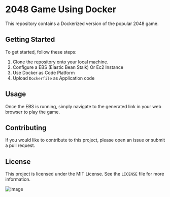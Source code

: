 # 2048 Game Using Docker

This repository contains a Dockerized version of the popular 2048 game.

## Getting Started

To get started, follow these steps:

1. Clone the repository onto your local machine.
2. Configure a EBS (Elastic Bean Stalk) Or Ec2 Instance
3. Use Docker as Code Platform
4. Upload `Dockerfile` as Application code

## Usage

Once the EBS is running, simply navigate to the generated link in your web browser to play the game.

## Contributing

If you would like to contribute to this project, please open an issue or submit a pull request.

## License

This project is licensed under the MIT License. See the `LICENSE` file for more information.

![image](https://github.com/Ab-D-ev/2048-Game-Using-Docker/assets/88940690/c5930fc1-aeea-4965-99dd-5a2bcf23d400)

